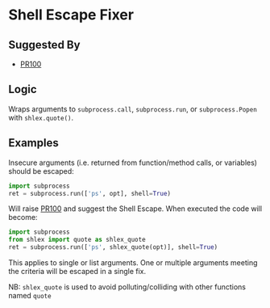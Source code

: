 # Shell Escape Fixer

## Suggested By

* [PR100](../checks/PR100.md)

## Logic

Wraps arguments to `subprocess.call`, `subprocess.run`, or `subprocess.Popen` with `shlex.quote()`.

## Examples

Insecure arguments (i.e. returned from function/method calls, or variables) should be escaped:

```python
import subprocess
ret = subprocess.run(['ps', opt], shell=True)
```


Will raise [PR100](../checks/PR100.md) and suggest the Shell Escape. When executed the code will become:

```python
import subprocess
from shlex import quote as shlex_quote
ret = subprocess.run(['ps', shlex_quote(opt)], shell=True)
```

This applies to single or list arguments. One or multiple arguments meeting the criteria will be escaped in a single fix.

NB: `shlex_quote` is used to avoid polluting/colliding with other functions named `quote`